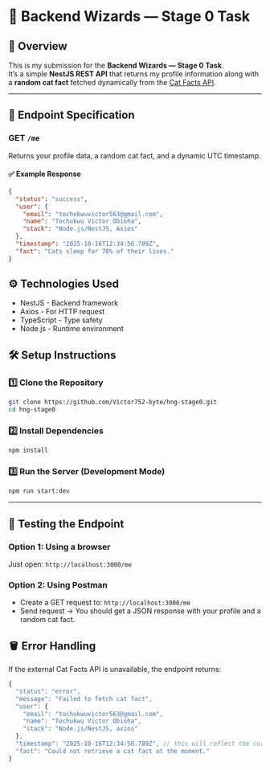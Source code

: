# 🧙 Backend Wizards — Stage 0 Task

## 🚀 Overview
This is my submission for the **Backend Wizards — Stage 0 Task**.  
It’s a simple **NestJS REST API** that returns my profile information along with a **random cat fact** fetched dynamically from the [Cat Facts API](https://catfact.ninja/fact).

---

## 🧩 Endpoint Specification

### **GET** `/me`

Returns your profile data, a random cat fact, and a dynamic UTC timestamp.

#### ✅ Example Response
```json
{
  "status": "success",
  "user": {
    "email": "tochukwuvictor563@gmail.com",
    "name": "Tochukwu Victor Obioha",
    "stack": "Node.js/NestJS, Axios"
  },
  "timestamp": "2025-10-16T12:34:56.789Z", 
  "fact": "Cats sleep for 70% of their lives."
}
```

## ⚙️ Technologies Used
- NestJS - Backend framework
- Axios - For HTTP request
- TypeScript - Type safety
- Node.js - Runtime environment

## 🛠️ Setup Instructions
### 1️⃣ Clone the Repository

```bash
git clone https://github.com/Victor752-byte/hng-stage0.git
cd hng-stage0
```

### 2️⃣ Install Dependencies

```bash
npm install
```

### 3️⃣ Run the Server (Development Mode)

```bash
npm run start:dev
```
---

## 🧪 Testing the Endpoint
### Option 1: Using a browser
Just open:
`http://localhost:3000/me`

### Option 2: Using Postman
- Create a GET request to: `http://localhost:3000/me`
- Send request → You should get a JSON response with your profile and a random cat fact.

## 🪣 Error Handling
If the external Cat Facts API is unavailable, the endpoint returns:
```js
{
  "status": "error",
  "message": "Failed to fetch cat fact",
  "user": {
    "email": "tochukwuvictor563@gmail.com",
    "name": "Tochukwu Victor Obioha",
    "stack": "Node.js/NestJS, axios"
  },
  "timestamp": "2025-10-16T12:34:56.789Z", // this will reflect the current time
  "fact": "Could not retrieve a cat fact at the moment."
}
```
